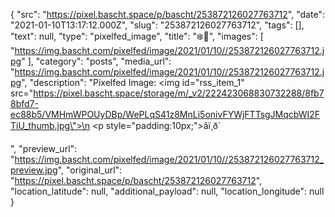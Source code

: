 {
  "src": "https://pixel.bascht.space/p/bascht/253872126027763712",
  "date": "2021-01-10T13:17:12.000Z",
  "slug": "253872126027763712",
  "tags": [],
  "text": null,
  "type": "pixelfed_image",
  "title": "❄️🐴",
  "images": [
    "https://img.bascht.com/pixelfed/image/2021/01/10//253872126027763712.jpg"
  ],
  "category": "posts",
  "media_url": "https://img.bascht.com/pixelfed/image/2021/01/10//253872126027763712.jpg",
  "description": "Pixelfed Image: <img id=\"rss_item_1\" src=\"https://pixel.bascht.space/storage/m/_v2/222423068830732288/8fb78bfd7-ec88b5/VMHmWPOUyDBp/WePLqS41z8MnLi5onivFYWjFTTsgJMqcbWI2FTiU_thumb.jpg\">\n            <p style=\"padding:10px;\">âï¸ð´</p>",
  "preview_url": "https://img.bascht.com/pixelfed/image/2021/01/10//253872126027763712_preview.jpg",
  "original_url": "https://pixel.bascht.space/p/bascht/253872126027763712",
  "location_latitude": null,
  "additional_payload": null,
  "location_longitude": null
}